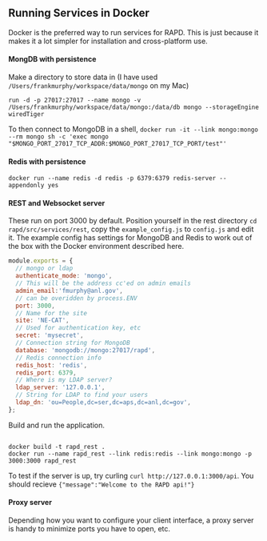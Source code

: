 ## Running Services in Docker
Docker is the preferred way to run services for RAPD. This is just because it makes it a lot simpler for installation and cross-platform use.

#### MongDB with persistence
Make a directory to store data in (I have used `/Users/frankmurphy/workspace/data/mongo` on my Mac)  

```shell
run -d -p 27017:27017 --name mongo -v /Users/frankmurphy/workspace/data/mongo:/data/db mongo --storageEngine wiredTiger
```
To then connect to MongoDB in a shell, `docker run -it --link mongo:mongo --rm mongo sh -c 'exec mongo "$MONGO_PORT_27017_TCP_ADDR:$MONGO_PORT_27017_TCP_PORT/test"'`


#### Redis with persistence
```shell
docker run --name redis -d redis -p 6379:6379 redis-server --appendonly yes
```

#### REST and Websocket server
These run on port 3000 by default. Position yourself in the rest directory `cd rapd/src/services/rest`, copy the `example_config.js` to `config.js` and edit it. The example config has settings for MongoDB and Redis to work out of the box with the Docker environment described here.  
```javascript
module.exports = {
  // mongo or ldap
  authenticate_mode: 'mongo',
  // This will be the address cc'ed on admin emails
  admin_email:'fmurphy@anl.gov',
  // can be overidden by process.ENV
  port: 3000,
  // Name for the site
  site: 'NE-CAT',
  // Used for authentication key, etc
  secret: 'mysecret',
  // Connection string for MongoDB
  database: 'mongodb://mongo:27017/rapd',
  // Redis connection info
  redis_host: 'redis',
  redis_port: 6379,
  // Where is my LDAP server?
  ldap_server: '127.0.0.1',
  // String for LDAP to find your users
  ldap_dn: 'ou=People,dc=ser,dc=aps,dc=anl,dc=gov',
};
```
Build and run the application.
```shell

docker build -t rapd_rest .
docker run --name rapd_rest --link redis:redis --link mongo:mongo -p 3000:3000 rapd_rest
```
To test if the server is up, try curling `curl http://127.0.0.1:3000/api`. You should recieve `{"message":"Welcome to the RAPD api!"}`

#### Proxy server
Depending how you want to configure your client interface, a proxy server is handy to minimize ports you have to open, etc.
